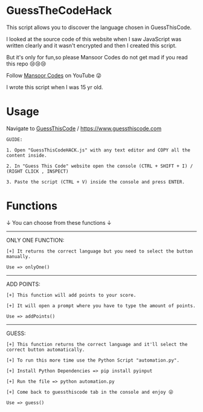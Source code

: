 # GuessTheCodeHack
This script allows you to discover the language chosen in GuessThisCode.

I looked at the source code of this website when I saw JavaScript was written clearly and it wasn't encrypted and then I created this script. 

But it's only for fun,so please Mansoor Codes do not get mad if you read this repo 😢😢😢

Follow [Mansoor Codes](https://www.youtube.com/channel/UCdtys5fMiaI_NJPeshNzxMQ) on YouTube 😜

I wrote this script when I was 15 yr old.

# Usage
Navigate to [GuessThisCode](https://www.guessthiscode.com) / https://www.guessthiscode.com

    GUIDE:
    
    1. Open "GuessThisCodeHACK.js" with any text editor and COPY all the content inside.

    2. In "Guess This Code" website open the console (CTRL + SHIFT + I) / (RIGHT CLICK , INSPECT)
    
    3. Paste the script (CTRL + V) inside the console and press ENTER.
    
   
# Functions
↓ You can choose from these functions ↓

------------------------------

   ONLY ONE FUNCTION:

    [+] It returns the correct language but you need to select the button manually.
    
    Use => onlyOne()
   
   
  -----------------------------------------------------------------
   
   
  ADD POINTS:
  
    [+] This function will add points to your score.

    [+] It will open a prompt where you have to type the amount of points.
    
    Use => addPoints()
    
    
 -----------------------------------------------------------------
   
   
  GUESS:
  
    [+] This function returns the correct language and it'll select the correct button automatically.

    [+] To run this more time use the Python Script "automation.py".
    
    [+] Install Python Dependencies => pip install pyinput
    
    [+] Run the file => python automation.py
    
    [+] Come back to guessthiscode tab in the console and enjoy 😜
    
    Use => guess()
   
   
   
